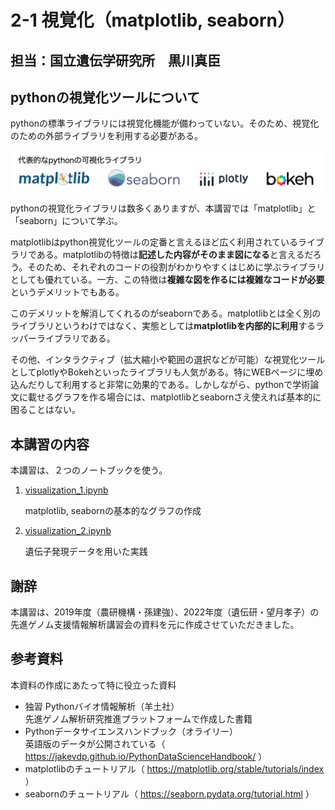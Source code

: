 
# 2-1 視覚化（matplotlib, seaborn） 

## 担当：国立遺伝学研究所　黒川真臣

## pythonの視覚化ツールについて
pythonの標準ライブラリには視覚化機能が備わっていない。そのため、視覚化のための外部ライブラリを利用する必要がある。


![ロゴ](sources/logos.png)


pythonの視覚化ライブラリは数多くありますが、本講習では「matplotlib」と「seaborn」について学ぶ。

matplotlibはpython視覚化ツールの定番と言えるほど広く利用されているライブラリである。matplotlibの特徴は**記述した内容がそのまま図になる**と言えるだろう。そのため、それぞれのコードの役割がわかりやすくはじめに学ぶライブラリとしても優れている。一方、この特徴は**複雑な図を作るには複雑なコードが必要**というデメリットでもある。

このデメリットを解消してくれるのがseabornである。matplotlibとは全く別のライブラリというわけではなく、実態としては**matplotlibを内部的に利用**するラッパーライブラリである。

その他、インタラクティブ（拡大縮小や範囲の選択などが可能）な視覚化ツールとしてplotlyやBokehといったライブラリも人気がある。特にWEBページに埋め込んだりして利用すると非常に効果的である。しかしながら、pythonで学術論文に載せるグラフを作る場合には、matplotlibとseabornさえ使えれば基本的に困ることはない。


## 本講習の内容
本講習は、２つのノートブックを使う。
1. [visualization_1.ipynb](visualization_1.ipynb)

    matplotlib, seabornの基本的なグラフの作成

2. [visualization_2.ipynb](visualization_2.ipynb)

    遺伝子発現データを用いた実践

## 謝辞
本講習は、2019年度（農研機構・孫建強）、2022年度（遺伝研・望月孝子）の先進ゲノム支援情報解析講習会の資料を元に作成させていただきました。

## 参考資料
本資料の作成にあたって特に役立った資料

* 独習 Pythonバイオ情報解析（羊土社）  
    先進ゲノム解析研究推進プラットフォームで作成した書籍
* Pythonデータサイエンスハンドブック（オライリー）  
    英語版のデータが公開されている（ https://jakevdp.github.io/PythonDataScienceHandbook/ ）
* matplotlibのチュートリアル（ https://matplotlib.org/stable/tutorials/index ）
* seabornのチュートリアル（ https://seaborn.pydata.org/tutorial.html ）